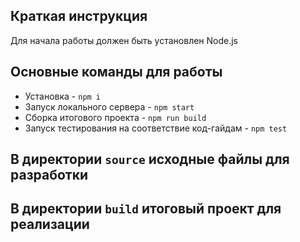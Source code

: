 ## Краткая инструкция
Для начала работы должен быть установлен Node.js
## Основные команды для работы
* Установка - `npm i`
* Запуск локального сервера - `npm start`
* Сборка итогового проекта - `npm run build`
* Запуск тестирования на соответствие код-гайдам - `npm test`
## В директории `source` исходные файлы для разработки
## В директории `build` итоговый проект для реализации
